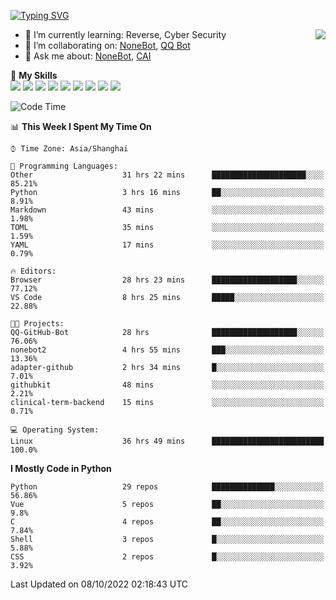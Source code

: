 [![Typing SVG](https://readme-typing-svg.herokuapp.com?size=25&duration=2500&color=8C43EA&vCenter=true&width=200&height=40&lines=Hi+there+%F0%9F%91%8B%F0%9F%8F%BB;I'm+yanyongyu)](https://git.io/typing-svg)

<a href="#">
  <img align="right" src="https://github-readme-stats.vercel.app/api?username=yanyongyu&count_private=true&show_icons=true&bg_color=15,f2f7fd,E0EAFC" />
</a>

- 🌱 I’m currently learning: Reverse, Cyber Security
- 👯 I’m collaborating on: [NoneBot](https://github.com/nonebot), [QQ Bot](https://github.com/Mrs4s/go-cqhttp)
- 💬 Ask me about: [NoneBot](https://github.com/nonebot), [CAI](https://github.com/cscs181/CAI)

🌟 **My Skills**  
![](https://img.shields.io/badge/-Python-3e74a2?style=flat-square&logo=Python&logoColor=fff)
![](https://img.shields.io/badge/-Node.js-339933?style=flat-square&logo=Node.js&logoColor=fff)
![](https://img.shields.io/badge/-Vue-4fc08d?style=flat-square&logo=Vue.js&logoColor=fff)
![](https://img.shields.io/badge/-React-2d98ce?style=flat-square&logo=React&logoColor=fff)
![](https://img.shields.io/badge/-Docker-2496ED?style=flat-square&logo=Docker&logoColor=fff)
![](https://img.shields.io/badge/-Linux-000000?style=flat-square&logo=Linux&logoColor=fff)
![](https://img.shields.io/badge/-MySQL-4479A1?style=flat-square&logo=MySQL&logoColor=fff)
![](https://img.shields.io/badge/-Redis-DC382D?style=flat-square&logo=Redis&logoColor=fff)
![](https://img.shields.io/badge/-MongoDB-47A248?style=flat-square&logo=MongoDB&logoColor=fff)

<!--START_SECTION:waka-->
![Code Time](http://img.shields.io/badge/Code%20Time-2%2C967%20hrs%2027%20mins-blue)

📊 **This Week I Spent My Time On** 

```text
⌚︎ Time Zone: Asia/Shanghai

💬 Programming Languages: 
Other                    31 hrs 22 mins      █████████████████████░░░░   85.21% 
Python                   3 hrs 16 mins       ██░░░░░░░░░░░░░░░░░░░░░░░   8.91% 
Markdown                 43 mins             ░░░░░░░░░░░░░░░░░░░░░░░░░   1.98% 
TOML                     35 mins             ░░░░░░░░░░░░░░░░░░░░░░░░░   1.59% 
YAML                     17 mins             ░░░░░░░░░░░░░░░░░░░░░░░░░   0.79%

🔥 Editors: 
Browser                  28 hrs 23 mins      ███████████████████░░░░░░   77.12% 
VS Code                  8 hrs 25 mins       █████░░░░░░░░░░░░░░░░░░░░   22.88%

🐱‍💻 Projects: 
QQ-GitHub-Bot            28 hrs              ███████████████████░░░░░░   76.06% 
nonebot2                 4 hrs 55 mins       ███░░░░░░░░░░░░░░░░░░░░░░   13.36% 
adapter-github           2 hrs 34 mins       █░░░░░░░░░░░░░░░░░░░░░░░░   7.01% 
githubkit                48 mins             ░░░░░░░░░░░░░░░░░░░░░░░░░   2.21% 
clinical-term-backend    15 mins             ░░░░░░░░░░░░░░░░░░░░░░░░░   0.71%

💻 Operating System: 
Linux                    36 hrs 49 mins      █████████████████████████   100.0%

```

**I Mostly Code in Python** 

```text
Python                   29 repos            ██████████████░░░░░░░░░░░   56.86% 
Vue                      5 repos             ██░░░░░░░░░░░░░░░░░░░░░░░   9.8% 
C                        4 repos             ██░░░░░░░░░░░░░░░░░░░░░░░   7.84% 
Shell                    3 repos             █░░░░░░░░░░░░░░░░░░░░░░░░   5.88% 
CSS                      2 repos             █░░░░░░░░░░░░░░░░░░░░░░░░   3.92%

```



 Last Updated on 08/10/2022 02:18:43 UTC
<!--END_SECTION:waka-->
